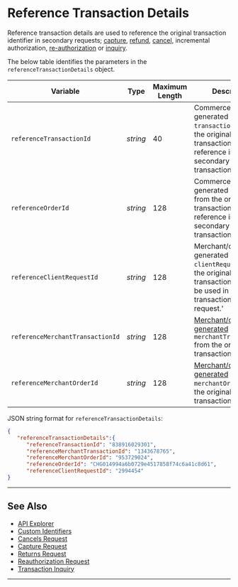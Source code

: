 # Reference Transaction Details

Reference transaction details are used to reference the original transaction identifier in secondary requests; [capture](?path=docs/Resources/API-Documents/Payments/Capture.md), [refund](?path=docs/Resources/API-Documents/Payments/Refund.md), [cancel](?path=docs/Resources/API-Documents/Payments/Cancel.md), incremental authorization, [re-authorization](?path=docs/Resources/Guides/Authorizations/Re-Auth.md) or [inquiry](?path=docs/Resources/API-Documents/Payments/Inquiry.md).

<!-- 
type: tab
titles: referenceTransactionDetails, JSON Example
-->

The below table identifies the parameters in the `referenceTransactionDetails` object.

| Variable | Type| Maximum Length | Description|
|---------|-----------|----------------|---------|
| `referenceTransactionId` | *string* | 40 | Commerce Hub generated `transactionId` from the original transaction used for reference in a secondary transaction. |
| `referenceOrderId` | *string* | 128 | Commerce Hub generated `orderId` from the original transaction used for reference in a secondary transaction. |
| `referenceClientRequestId` | *string* | 128 | Merchant/client generated `clientRequestId` from the original transaction. Can only be used in a transaction inquiry request.' |
| `referenceMerchantTransactionId` | *string* | 128 | [Merchant/client generated](?path=docs/Resources/Guides/BYOID.md) `merchantTransactionId` from the original transaction. |
| `referenceMerchantOrderId` | *string* | 128 | [Merchant/client generated](?path=docs/Resources/Guides/BYOID.md) `merchantOrderId` from the original transaction. |

<!--
type: tab
-->

JSON string format for `referenceTransactionDetails`:

```json
{
   "referenceTransactionDetails":{
      "referenceTransactionId": "838916029301",
      "referenceMerchantTransactionId": "1343678765",
      "referenceMerchantOrderId": "953729024",
      "referenceOrderId": "CHG014994a6b0729e4517858f74c6a41c8d61",
      "referenceClientRequestId": "2994454"
}
```

<!--type: tab-end -->

---

## See Also

- [API Explorer](../api/?type=post&path=/payments/v1/cancel)
- [Custom Identifiers](?path=docs/Resources/Guides/BYOID.md)
- [Cancels Request](?path=docs/Resources/API-Documents/Payments/Cancel.md)
- [Capture Request](?path=docs/Resources/API-Documents/Payments/Capture.md)
- [Returns Request](?path=docs/Resources/API-Documents/Payments/Return.md)
- [Reauthorization Request](?path=docs/Resources/Guides/Authorizations/Re-Auth.md)
- [Transaction Inquiry](?path=docs/Resources/API-Documents/Payments/Inquiry.md)

---

